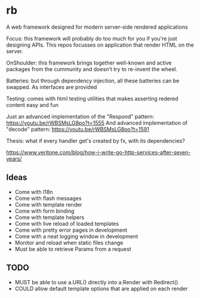 # rb
A web framework designed for modern server-side rendered applications

Focus: this framework will probably do too much for you if you're just designing APIs. This 
repos focusses on application that render HTML on the server.

OnShoulder: this framework brings together well-known and active packages from the cummunity 
and doesn't try to re-invent the wheel.

Batteries: but through dependency injection, all these batteries can be swapped. As interfaces 
are provided

Testing: comes with html testing utilities that makes asserting redered content easy and fun

Just an advanced implementation of the "Respond" pattern: https://youtu.be/rWBSMsLG8po?t=1555
And advanced implementation of "decode" pattern: https://youtu.be/rWBSMsLG8po?t=1591

Thesis: what if every handler get's created by fx, with its dependencies?

https://www.veritone.com/blog/how-i-write-go-http-services-after-seven-years/

## Ideas
- Come with I18n
- Come with flash messages
- Come with template render
- Come with form binding
- Come with template helpers
- Come with live reload of loaded templates
- Come with pretty error pages in development
- Come with a neat logging window in development
- Monitor and reload when static files change
- Must be able to retrieve Params from a request

## TODO
- MUST be able to use a.URL() directly into a.Render with Redirect()
- COULD allow default template options that are applied on each render
